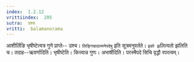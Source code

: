 ```yaml
---
index:  1.2.12
vrittiindex:  205
sutra:  उश्च
vritti:  balamanorama 
---
```


आशीर्लिङि भृषीष्टेत्यत्र गुणे प्राप्ते-- उश्च। `लिङ्गिचावात्मनेपदेषु` इति सूत्रमनुवर्तते। `इको झ`लित्यतो झलिति च। तदाह--ऋवर्णादिति। भृषीष्टेति। कित्त्वान्न गुणः। अभार्षीदिति। परस्मैपदे सिचि वृद्धौ रपरत्वम्। 

